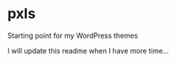 pxls
====

Starting point for my WordPress themes

I will update this readme when I have more time...
